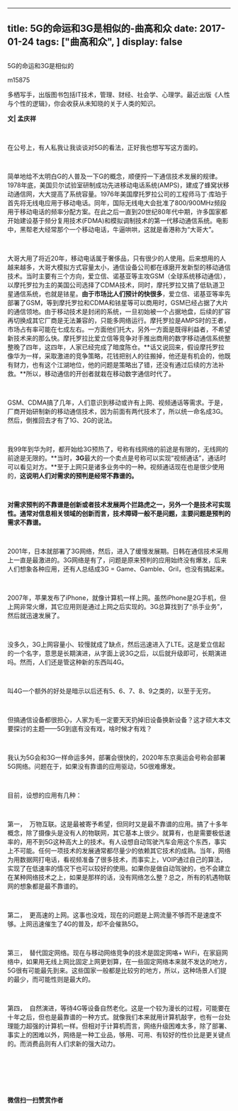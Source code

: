 
---
title:   5G的命运和3G是相似的-曲高和众
date: 2017-01-24
tags: ["曲高和众", ]
display: false
---


## 



5G的命运和3G是相似的




m15875




多栖写手，出版图书包括IT技术，管理、财经、社会学、心理学。最近出版《人性与个性的逻辑》，你会收获从未知晓的关于人类的知识。


**文| 孟庆祥**

&nbsp;

在公号上，有人私我让我谈谈对5G的看法，正好我也想写写这方面的。

&nbsp;

简单地给不太明白G的人普及一下G的概念，顺便捋一下通信技术发展的规律。1978年底，美国贝尔试验室研制成功先进移动电话系统(AMPS)，建成了蜂窝状移动通信网，大大提高了系统容量。1976年美国摩托罗拉公司的工程师马丁·库珀于首先将无线电应用于移动电话。同年，国际无线电大会批准了800/900MHz频段用于移动电话的频率分配方案。在此之后一直到20世纪80年代中期，许多国家都开始建设基于频分复用技术(FDMA)和模拟调制技术的第一代移动通信系统。电影中，黑帮老大经常那个一个移动电话，牛逼哄哄，这就是香港称为“大哥大”。

&nbsp;

大哥大用了将近20年，移动电话属于奢侈品，只有很少的人使用。后来想用的人越来越多，大哥大模拟方式容量太小，通信设备公司都在琢磨开发新型的移动通信技术。当时主要有三个方向，爱立信、诺基亚等主攻GSM（全球系统移动通信），以摩托罗拉为主的美国公司选择了CDMA技术，同时，摩托罗拉又搞了低轨道卫星通信系统，也就是铱星。**由于市场比人们预计的快很多**，爱立信、诺基亚等率先部署了GSM，等到摩托罗拉和CDMA和铱星等可以商用时，GSM已经占据了大片的通信领地。由于移动技术是封闭的系统，一旦初始被一个占据地盘，后续的扩容再切换成其它厂商是无法兼容的，只能多网络运行。摩托罗拉是AMPS时的王者，市场占有率可能在七成左右。一方面他们托大，另外一方面是既得利益者，不希望新技术来的那么快。摩托罗拉比爱立信等竞争对手推出商用的数字移动通信系统整整晚了四年，这四年，人家已经完成了暗度陈仓。**话又说回来，假设摩托罗拉像华为一样，采取激进的竞争策略，花钱把别人的往搬掉，他还是有机会的，他既有财力，也有这个江湖地位，他的问题是策略出了错，还没有通过后续的方法补救。**所以，移动通信的开创者就栽在移动数字通信时代了。

&nbsp;

GSM、CDMA搞了几年，人们意识到移动或许有上网、视频通话等需求。于是，厂商开始研制新的移动通信技术，因为前面有两代技术了，所以统一命名成3G。然后，倒推回去才有了1G、2G的说法。

&nbsp;

我99年到华为时，都开始给3G预热了，号称有线网络的前途是有限的，无线网的前途是无限的。**当时，****3G****最大的一个卖点是号称可以实现“视频通话”，通话时可以看见对方。**至于上网只是诸多业务中的一种。视频通话现在也是很少使用的，**这说明人们对需求的预判是经常不靠谱的。**

&nbsp;

**对需求预判的不靠谱是创新或者技术发展两个拦路虎之一，另外一个是技术可实现性。通常对信息相关领域的创新而言，技术障碍一般不是问题，主要问题是预判的需求不靠谱。**

&nbsp;

2001年，日本就部署了3G网络，然后，进入了缓慢发展期。日韩在通信技术采用上一直是最激进的。3G网络是有了，问题是原来预判的应用始终没有爆发，后来人们想象各种应用，还有人总结成3G = Game、Gamble、Gril，也没有搞起来。

&nbsp;

2007年，苹果发布了iPhone，就像计算机一样上网。虽然iPhone是2G手机，但上网非常火爆，其它应用则是通过上网之后实现的。3G总算找到了“杀手业务”，然后就迅速发展了。

&nbsp;

没多久，3G上网容量小、较慢就成了缺点，然后迅速进入了LTE。这是爱立信起的一个名字，意思是长期演进，从字面上说3G之后，以后就升级即可，长期演进吗。然而，人们还是管这种新的东西叫4G。

&nbsp;

叫4G一个额外的好处是暗示以后还有5、6、7、8、9之类的，以至于无穷。

&nbsp;

但搞通信设备都很担心，人家为毛一定要天天扔掉旧设备换新设备？这才硕大本文要探讨的主题——5G到底有没有戏，啥时候才有戏？

&nbsp;

我认为5G会和3G一样命运多舛，部署会很快的，2020年东京奥运会号称会部署5G网络。问题在于，如果没有靠谱的应用驱动，5G很难爆发。

&nbsp;

目前，设想的应用有几种：

&nbsp;

第一，&nbsp;&nbsp;万物互联。这是最被寄予希望，但同时又是最不靠谱的应用。搞了十多年概念，除了摄像头是没有人的物联网，其它基本上很少。就算有，也是需要极低速率的，用不到5G这种高大上的技术。有人设想自动驾驶汽车会用这个东西，事实上不可能。任何一项技术的发展通常都尽量少的依赖其它技术的成熟。当年，网络为用数据网打电话，看视频准备了很多技术，而事实上，VOIP通过自己的算法，实现了在低速率的情况下也可以较好的使用。如果你是做自动驾驶的，也不会建立在某种网络技术之上，如果是那样的话，没有网络怎么整？总之，所有的机遇物联网的想象都是最不靠谱的。

&nbsp;

第二，&nbsp;&nbsp;更高速的上网。这事也没戏，现在的问题是上网流量不够而不是速度不够。上网迅速催生了4G的普及，却不会催熟5G。

&nbsp;

第三，&nbsp;&nbsp;替代固定网络。现在与移动网络竞争的技术是固定网咯+ WiFi，在家庭网络中，如果用无线上网比固定上网更划算，在一些固定网络本来就不发达的地方，5G很有可能最先到来。这些国家一般都是比较穷的地方，所以，这种场景人们提的最少，而可能性则是最大的。

&nbsp;

第四，&nbsp;&nbsp;自然演进，等待4G等设备自然老化。这是一个较为漫长的过程，可能要在十年之后，但也是最靠谱的一种方式。就像我们本来就用计算机敲字，也有一台处理能力超强的计算机一样。但相对于计算机而言，网络升级困难太多，除了部署、事实上的困难以外，网络是一种工业品，够用、可用、有较好的性价比是更关键点的。而消费品则有人们求新的强大动力。

&nbsp;

&nbsp;

&nbsp;




**微信扫一扫赞赏作者**













